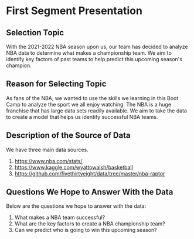 # First Segment Presentation 

## Selection Topic
With the 2021-2022 NBA season upon us, our team has decided to analyze NBA data to determine what makes a championship team. We aim to identify key factors of past teams to help predict this upcoming season's champion. 

## Reason for Selecting Topic
As fans of the NBA, we wanted to use the skills we learning in this Boot Camp to analyze the sport we all enjoy watching. The NBA is a huge franchise that has large data sets readily available. We aim to take the data to create a model that helps us identify successful NBA teams.  

## Description of the Source of Data
We have three main data sources. 
1. https://www.nba.com/stats/
2. https://www.kaggle.com/wyattowalsh/basketball
3. https://github.com/fivethirtyeight/data/tree/master/nba-raptor

## Questions We Hope to Answer With the Data
Below are the questions we hope to answer with the data: 

1. What makes a NBA team successful? 
2. What are the key factors to create a NBA championship team? 
3. Can we predict who is going to win this upcoming season? 

